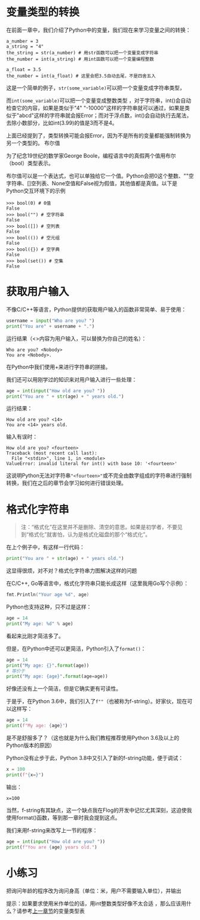 # 变量类型的转换

在前面一章中，我们介绍了Python中的变量，我们现在来学习变量之间的转换：

```
a_number = 3
a_string = "4"
the_string = str(a_number) # 用str函数可以把一个变量变成字符串
the_number = int(a_string) # 用int函数可以把一个变量编程整数

a_float = 3.5
the_number = int(a_float) # 这里会把3.5自动去尾，不是四舍五入
```

这是一个简单的例子，`str(some_variable)`可以把一个变量变成字符串类型，

而`int(some_variable)`可以把一个变量变成整数类型 ，对于字符串，int()会自动检查它的内容，如果是类似于"4" "-10000"这样的字符串就可以通过，如果是类似于"abcd"这样的字符串就会报Error；而对于浮点数，int()会自动执行去尾法，去除小数部分，比如int(3.99)的值是3而不是4。

上面已经提到了，类型转换可能会报Error，因为不是所有的变量都能强制转换为另一个类型的。
布尔值

为了纪念19世纪的数学家George Boole，编程语言中的真假两个值用布尔（bool）类型表示。

布尔值可以是一个表达式，也可以单独给它一个值。Python会把0这个整数、""空字符串、[]空列表、None空值和False视为假值，其他值都是真值。以下是Python交互环境下的示例

```
>>> bool(0) # 0值
False
>>> bool("") # 空字符串
False
>>> bool([]) # 空列表
False
>>> bool(()) # 空元组
False
>>> bool({}) # 空字典
False
>>> bool(set()) # 空集
False
```

# 获取用户输入

不像C/C++等语言，Python提供的获取用户输入的函数非常简单、易于使用：

```python
username = input("Who are you? ")
print("You are" + username + ".")
```

运行结果（<>内容为用户输入，可以替换为你自己的姓名）：

```
Who are you? <Nobody>
You are <Nobody>.
```

在Python中我们使用+来进行字符串的拼接。

我们还可以用刚学过的知识来对用户输入进行一些处理：

```python
age = int(input("How old are you? "))
print("You are " + str(age) + " years old.")
```

运行结果：

```
How old are you? <14>
You are <14> years old.
```

输入有误时：

```
How old are you? <fourteen>
Traceback (most recent call last):
  File "<stdin>", line 1, in <module>
ValueError: invalid literal for int() with base 10: '<fourteen>'
```

这说明Python无法对字符串`"<fourteen>"`或不完全由数字组成的字符串进行强制转换，我们在之后的章节会学习如何进行错误处理。

# 格式化字符串

> 注：“格式化”在这里并不是删除、清空的意思。如果是初学者，不要见到“格式化”就害怕，认为是格式化磁盘的那个“格式化”。

在上个例子中，有这样一行代码：

```python
print("You are " + str(age) + " years old.")
```

这显得很烦，对不对？格式化字符串力图解决这样的问题

在C/C++, Go等语言中，格式化字符串只能长成这样（这里我用Go写个示例）：

```go
fmt.Println("Your age %d", age)
```

Python也支持这种，只不过是这样：

```python
age = 14
print("My age: %d" % age)
```

看起来比刚才简洁多了。

但是，在Python中还可以更简洁，Python引入了`format()`：

```python
age = 14
print("My age: {}".format(age))
# 等价于
print("My age: {age}".format(age=age))
```

好像还没有上一个简洁，但是它确实更有可读性。

于是乎，在Python 3.6中，我们引入了`f""`（也被称为f-string）。好家伙，现在可以这样写：

```python
age = 14
print(f"My age: {age}")
```

是不是舒服多了？（这也就是为什么我们教程推荐使用Python 3.6及以上的Python版本的原因）

Python没有止步于此，Python 3.8中又引入了新的f-string功能，便于调试：

```python
x = 100
print(f"{x=}")
```

输出：

```
x=100
```

当然，f-string有其缺点，这一个缺点我在Flog的开发中记忆尤其深刻，这迫使我使用format()函数，等到那一章时我会提到这点。

我们来用f-string来改写上一节的程序：

```python
age = int(input("How old are you? "))
print(f"You are {age} years old.")
```

# 小练习

把询问年龄的程序改为询问身高（单位：米，用户不需要输入单位），并输出

提示：如果要求使用米作单位的话，用int整数类型好像不太合适 ，那么应该用什么？请参考[上一章节](../ex2/ch2.md)的变量类型表

